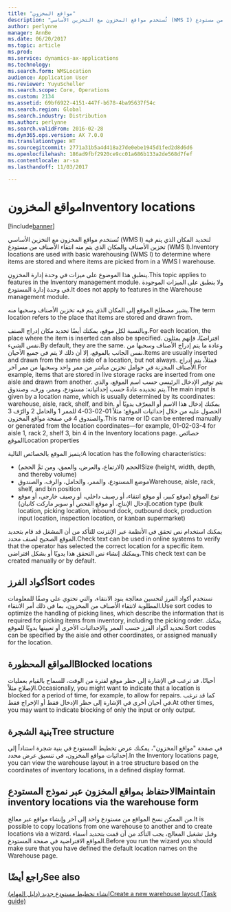 ```yaml
---
title: "مواقع المخزون"
description: "تُستخدم مواقع المخزون مع التخزين الأساسي (WMS I) لتحديد المكان الذي يتم فيه تخزين الأصناف والمكان الذي يتم منه انتقاء الأصناف من مستودع (WMS I)."
author: perlynne
manager: AnnBe
ms.date: 06/20/2017
ms.topic: article
ms.prod: 
ms.service: dynamics-ax-applications
ms.technology: 
ms.search.form: WMSLocation
audience: Application User
ms.reviewer: YuyuScheller
ms.search.scope: Core, Operations
ms.custom: 2134
ms.assetid: 69bf6922-4151-447f-b678-4ba95637f54c
ms.search.region: Global
ms.search.industry: Distribution
ms.author: perlynne
ms.search.validFrom: 2016-02-28
ms.dyn365.ops.version: AX 7.0.0
ms.translationtype: HT
ms.sourcegitcommit: 2771a31b5a4d418a27de0ebe1945d1fed2d8d6d6
ms.openlocfilehash: 186ad9fbf2920ce9cc01a686b133a2de568d7fef
ms.contentlocale: ar-sa
ms.lasthandoff: 11/03/2017

---
```


# <a name="inventory-locations"></a><span data-ttu-id="b8209-103">مواقع المخزون</span><span class="sxs-lookup"><span data-stu-id="b8209-103">Inventory locations</span></span>

[!include[banner](../includes/banner.md)]


<span data-ttu-id="b8209-104">تُستخدم مواقع المخزون مع التخزين الأساسي (WMS I) لتحديد المكان الذي يتم فيه تخزين الأصناف والمكان الذي يتم منه انتقاء الأصناف من مستودع (WMS I).</span><span class="sxs-lookup"><span data-stu-id="b8209-104">Inventory locations are used with basic warehousing (WMS I) to determine where items are stored and where items are picked from in a WMS I warehouse.</span></span>

<span data-ttu-id="b8209-105">ينطبق هذا الموضوع على ميزات في وحدة إدارة المخزون.</span><span class="sxs-lookup"><span data-stu-id="b8209-105">This topic applies to features in the Inventory management module.</span></span> <span data-ttu-id="b8209-106">ولا ينطبق على الميزات الموجودة في وحدة إدارة المستودع.</span><span class="sxs-lookup"><span data-stu-id="b8209-106">It does not apply to features in the Warehouse management module.</span></span>

<span data-ttu-id="b8209-107">يشير مصطلح الموقع إلى المكان الذي يتم فيه تخزين الأصناف وسحبها منه.</span><span class="sxs-lookup"><span data-stu-id="b8209-107">The term location refers to the place that items are stored and drawn from.</span></span>

<span data-ttu-id="b8209-108">وبالنسبة لكل موقع، يمكنك أيضًا تحديد مكان إدراج الصنف.</span><span class="sxs-lookup"><span data-stu-id="b8209-108">For each location, the place where the item is inserted can also be specified.</span></span> <span data-ttu-id="b8209-109">افتراضيًا، فإنهم يمثلون نفس الشيء.</span><span class="sxs-lookup"><span data-stu-id="b8209-109">By default, they are the same.</span></span> <span data-ttu-id="b8209-110">وعادة ما يتم إدراج الأصناف وسحبها من نفس الجانب بالموقع، إلا أن ذلك لا يتم في جميع الأحيان.</span><span class="sxs-lookup"><span data-stu-id="b8209-110">Items are usually inserted and drawn from the same side of a location, but not always.</span></span> <span data-ttu-id="b8209-111">فمثلاً، يتم إدراج الأصناف المخزنة في حوامل تخزين مباشر من ممر واحد وسحبها من ممر آخر.</span><span class="sxs-lookup"><span data-stu-id="b8209-111">For example, items that are stored in live storage racks are inserted from one aisle and drawn from another.</span></span> <span data-ttu-id="b8209-112">يتم توفير الإدخال الرئيسي حسب اسم الموقع، والذي يتم تحديده عادةً حسب إحداثياته: مستودع، وممر، ورف، وصندوق.</span><span class="sxs-lookup"><span data-stu-id="b8209-112">The main input is given by a location name, which is usually determined by its coordinates: warehouse, aisle, rack, shelf, and bin.</span></span> <span data-ttu-id="b8209-113">يمكنك إدخال هذا الاسم أو المعرّف يدويًا أو الحصول عليه من خلال إحداثيات الموقع؛ مثلاً 01-02-03-4 للممر 1 والحامل 2 والرّف 3 والصندوق 4 في صفحة مواقع المخزون.</span><span class="sxs-lookup"><span data-stu-id="b8209-113">This name or ID can be entered manually or generated from the location coordinates—for example, 01-02-03-4 for aisle 1, rack 2, shelf 3, bin 4 in the Inventory locations page.</span></span>
<span data-ttu-id="b8209-114">خصائص الموقع</span><span class="sxs-lookup"><span data-stu-id="b8209-114">Location properties</span></span>

<span data-ttu-id="b8209-115">يتميز الموقع بالخصائص التالية:</span><span class="sxs-lookup"><span data-stu-id="b8209-115">A location has the following characteristics:</span></span>
-   <span data-ttu-id="b8209-116">الحجم (الارتفاع، والعرض، والعمق، ومن ثمَّ الحجم)</span><span class="sxs-lookup"><span data-stu-id="b8209-116">Size (height, width, depth, and thereby volume)</span></span>
-   <span data-ttu-id="b8209-117">موضع المستودع، والممر، والحامل، والرف، والصندوق</span><span class="sxs-lookup"><span data-stu-id="b8209-117">Warehouse, aisle, rack, shelf, and bin position</span></span>
-   <span data-ttu-id="b8209-118">نوع الموقع (موقع كبير، أو موقع انتقاء، أو رصيف داخلي، أو رصيف خارجي، أو موقع إدخال الإنتاج، أو موقع الفحص أو سوبر ماركت كانبان)</span><span class="sxs-lookup"><span data-stu-id="b8209-118">Location type (bulk location, picking location, inbound dock, outbound dock, production input location, inspection location, or kanban supermarket)</span></span>

<span data-ttu-id="b8209-119">يمكنك استخدام نص تحقق في الأنظمة عبر الإنترنت للتأكد من أن المشغل قد قام بتحديد الموقع الصحيح لصنف محدد.</span><span class="sxs-lookup"><span data-stu-id="b8209-119">Check text can be used in online systems to verify that the operator has selected the correct location for a specific item.</span></span> <span data-ttu-id="b8209-120">ويمكنك إنشاء نص التحقق هذا يدويًا أو بشكل افتراضي.</span><span class="sxs-lookup"><span data-stu-id="b8209-120">This check text can be created manually or by default.</span></span>

## <a name="sort-codes"></a><span data-ttu-id="b8209-121">أكواد الفرز</span><span class="sxs-lookup"><span data-stu-id="b8209-121">Sort codes</span></span>
<span data-ttu-id="b8209-122">تستخدم أكواد الفرز لتحسين معالجة بنود الانتقاء، والتي تحتوي على وصفًا للمعلومات المطلوبة لانتقاء الأصناف من المخزون، بما في ذلك أمر الانتقاء.</span><span class="sxs-lookup"><span data-stu-id="b8209-122">Use sort codes to optimize the handling of picking lines, which describe the information that is required for picking items from inventory, including the picking order.</span></span> <span data-ttu-id="b8209-123">يمكنك تحديد أكواد الفرز حسب الممر والإحداثيات الأخرى أو تعيينها يدويًا للموقع.</span><span class="sxs-lookup"><span data-stu-id="b8209-123">Sort codes can be specified by the aisle and other coordinates, or assigned manually for the location.</span></span>

## <a name="blocked-locations"></a><span data-ttu-id="b8209-124">المواقع المحظورة</span><span class="sxs-lookup"><span data-stu-id="b8209-124">Blocked locations</span></span>
<span data-ttu-id="b8209-125">أحيانًا، قد ترغب في الإشارة إلى حظر موقع لفترة من الوقت، للسماح بالقيام بعمليات الإصلاح مثلاً.</span><span class="sxs-lookup"><span data-stu-id="b8209-125">Occasionally, you might want to indicate that a location is blocked for a period of time, for example, to allow for repairs.</span></span> <span data-ttu-id="b8209-126">كما قد ترغب في أحيان أخرى في الإشارة إلى حظر الإدخال فقط أو الإخراج فقط.</span><span class="sxs-lookup"><span data-stu-id="b8209-126">At other times, you may want to indicate blocking of only the input or only output.</span></span>

## <a name="tree-structure"></a><span data-ttu-id="b8209-127">بنية الشجرة</span><span class="sxs-lookup"><span data-stu-id="b8209-127">Tree structure</span></span>

<span data-ttu-id="b8209-128">في صفحة "مواقع المخزون"، يمكنك عرض تخطيط المستودع في بنية شجرة استناداً إلى إحداثيات مواقع المخزون، في تنسيق عرض محدد.</span><span class="sxs-lookup"><span data-stu-id="b8209-128">In the Inventory locations page, you can view the warehouse layout in a tree structure based on the coordinates of inventory locations, in a defined display format.</span></span>

## <a name="maintain-inventory-locations-via-the-warehouse-form"></a><span data-ttu-id="b8209-129">الاحتفاظ بمواقع المخزون عبر نموذج المستودع</span><span class="sxs-lookup"><span data-stu-id="b8209-129">Maintain inventory locations via the warehouse form</span></span>

<span data-ttu-id="b8209-130">من الممكن نسخ المواقع من مستودع واحد إلى آخر وإنشاء مواقع عبر معالج.</span><span class="sxs-lookup"><span data-stu-id="b8209-130">It is possible to copy locations from one warehouse to another and to create locations via a wizard.</span></span> <span data-ttu-id="b8209-131">وقبل تشغيل المعالج، يجب التأكد من أن قمت بتحديد أسماء المواقع الافتراضية في صفحة المستودع.</span><span class="sxs-lookup"><span data-stu-id="b8209-131">Before you run the wizard you should make sure that you have defined the default location names on the Warehouse page.</span></span>



<a name="see-also"></a><span data-ttu-id="b8209-132">راجع أيضًا</span><span class="sxs-lookup"><span data-stu-id="b8209-132">See also</span></span>
--------

[<span data-ttu-id="b8209-133">إنشاء تخطيط مستودع جديد (دليل المهام)</span><span class="sxs-lookup"><span data-stu-id="b8209-133">Create a new warehouse layout (Task guide)</span></span>](tasks/create-new-warehouse-layout.md)

